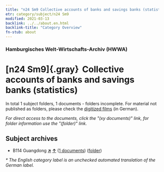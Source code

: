 ```yaml
---
title: "n24 Sm9 Collective accounts of banks and savings banks (statistics)"
etr: category/subject/n24 Sm9
modified: 2021-03-13
backlink: ../../about.en.html
backlink-title: "Category Overview"
fn-stub: about
---
```


### Hamburgisches Welt-Wirtschafts-Archiv (HWWA)
# [n24 Sm9]{.gray}&#8201; Collective accounts of banks and savings banks (statistics)&#160; 





In total 1 subject folders, 1 documents - folders incomplete.
For material not published as folders, please check the [digitized films](/film/h1_sh) (in German).

_For direct access to the documents, click the "(xy documents)" link, for folder information use the "(folder)" link._

## Subject archives


- B114 Guangdong [**&nearr;**](../../../geo/i/141275/about.en.html "Guangdong (all folders)") [**&uarr;**](../../../geo/about.en.html#B114 "Country category system") (<a href="https://pm20.zbw.eu/dfgview/sh/141275,161748" title="about: Guangdong : Collective accounts of banks and savings banks (statistics)" target="_blank">1 documents</a>) ([folder](../../../../folder/sh/1412xx/141275/1617xx/161748/about.en.html))


_* The English category label is an unchecked automated translation of the German label._

